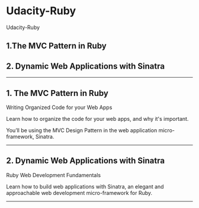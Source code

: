 # Udacity-Ruby
Udacity-Ruby

## 1.The MVC Pattern in Ruby


## 2. Dynamic Web Applications with Sinatra


-------

## 1. The MVC Pattern in Ruby

Writing Organized Code for your Web Apps


Learn how to organize the code for your web apps, and why it's important. 

You’ll be using the MVC Design Pattern in the web application micro-framework, Sinatra.



-------






## 2. Dynamic Web Applications with Sinatra

Ruby Web Development Fundamentals

Learn how to build web applications with Sinatra, an elegant and approachable web development micro-framework for Ruby.








-------





